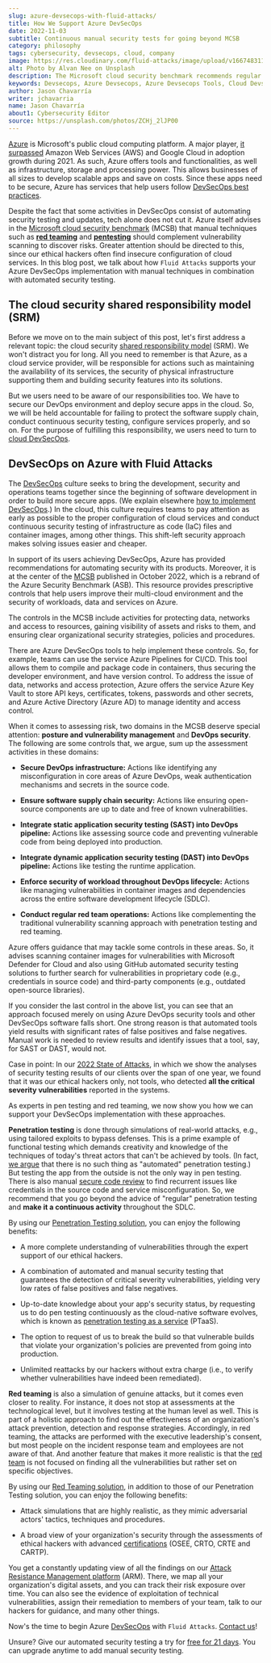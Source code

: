 ```yaml
---
slug: azure-devsecops-with-fluid-attacks/
title: How We Support Azure DevSecOps
date: 2022-11-03
subtitle: Continuous manual security tests for going beyond MCSB
category: philosophy
tags: cybersecurity, devsecops, cloud, company
image: https://res.cloudinary.com/fluid-attacks/image/upload/v1667483115/blog/azure-devsecops-with-fluid-attacks/cover_azure.webp
alt: Photo by Alvan Nee on Unsplash
description: The Microsoft cloud security benchmark recommends regular red teaming and pentesting. We talk about how we help you go beyond that and achieve Azure DevSecOps.
keywords: Devsecops, Azure Devsecops, Azure Devsecops Tools, Cloud Devsecops, Devsecops On Azure, Microsoft Cloud Security Benchmark, Red Teaming, Ethical Hacking, Pentesting
author: Jason Chavarría
writer: jchavarria
name: Jason Chavarría
about1: Cybersecurity Editor
source: https://unsplash.com/photos/ZCHj_2lJP00
---
```


[Azure](https://azure.microsoft.com/en-us/)
is Microsoft's public cloud computing platform.
A major player,
[it surpassed](https://www.zdnet.com/article/cloud-computing-microsoft-azure-ups-the-pressure-on-aws/)
Amazon Web Services (AWS) and Google Cloud
in adoption growth during 2021.
As such,
Azure offers tools and functionalities,
as well as infrastructure,
storage and processing power.
This allows businesses of all sizes to develop scalable apps
and save on costs.
Since these apps need to be secure,
Azure has services that help users
follow [DevSecOps best practices](../devsecops-best-practices/).

Despite the fact
that some activities in DevSecOps consist of automating security testing
and updates,
tech alone does not cut it.
Azure itself advises
in the [Microsoft cloud security benchmark](https://learn.microsoft.com/en-us/security/benchmark/azure/)
(MCSB)
that manual techniques
such as [**red teaming**](../what-is-red-team-in-cyber-security/)
and [**pentesting**](../what-is-manual-penetration-testing/)
should complement vulnerability scanning to discover risks.
Greater attention should be directed to this,
since our ethical hackers often find insecure configuration of cloud services.
In this blog post,
we talk about how `Fluid Attacks` supports your Azure DevSecOps implementation
with manual techniques
in combination with automated security testing.

## The cloud security shared responsibility model (SRM)

Before we move on to the main subject of this post,
let's first address a relevant topic:
the cloud security [shared responsibility model](../shared-responsibility-model/)
(SRM).
We won't distract you for long.
All you need to remember is that Azure,
as a cloud service provider,
will be responsible for actions
such as maintaining the availability of its services,
the security of physical infrastructure supporting them
and building security features into its solutions.

But we users need to be aware of our responsibilities too.
We have to secure our DevOps environment
and deploy secure apps in the cloud.
So, we will be held accountable
for failing to protect the software supply chain,
conduct continuous security testing,
configure services properly,
and so on.
For the purpose of fulfilling this responsibility,
we users need to turn to [cloud DevSecOps](../why-is-cloud-devsecops-important/).

## DevSecOps on Azure with Fluid Attacks

The [DevSecOps](../devsecops-concept/) culture
seeks to bring the development,
security and operations teams together
since the beginning of software development
in order to build more secure apps.
(We explain elsewhere [how to implement DevSecOps](../how-to-implement-devsecops/).)
In the cloud,
this culture requires teams to pay attention as early as possible
to the proper configuration of cloud services
and conduct continuous security testing
of infrastructure as code (IaC) files and container images,
among other things.
This shift-left security approach makes solving issues easier and cheaper.

In support of its users achieving DevSecOps,
Azure has provided recommendations
for automating security with its products.
Moreover,
it is at the center of the [MCSB](https://learn.microsoft.com/en-us/security/benchmark/azure/)
published in October 2022,
which is a rebrand of the Azure Security Benchmark (ASB).
This resource provides prescriptive controls
that help users improve their multi-cloud environment
and the security of workloads, data and services on Azure.

The controls in the MCSB include activities for protecting data,
networks and access to resources,
gaining visibility of assets and risks to them,
and ensuring clear organizational security strategies, policies and procedures.

There are Azure DevSecOps tools to help implement these controls.
So,
for example,
teams can use the service Azure Pipelines for CI/CD.
This tool allows them to compile and package code in containers,
thus securing the developer environment,
and have version control.
To address the issue of data,
networks and access protection,
Azure offers the service Azure Key Vault to store API keys,
certificates, tokens, passwords and other secrets,
and Azure Active Directory (Azure AD) to manage identity and access control.

<cta-banner
  buttontxt="Read more"
  link="/solutions/devsecops/"
  title="Get started with Fluid Attacks' DevSecOps solution right now"
/>

When it comes to assessing risk,
two domains in the MCSB deserve special attention:
**posture and vulnerability management** and **DevOps security**.
The following are some controls that,
we argue,
sum up the assessment activities in these domains:

- **Secure DevOps infrastructure:**
  Actions like identifying any misconfiguration in core areas of Azure DevOps,
  weak authentication mechanisms and secrets in the source code.

- **Ensure software supply chain security:**
  Actions like ensuring open-source components are up to date
  and free of known vulnerabilities.

- **Integrate static application security testing (SAST)
  into DevOps pipeline:**
  Actions like assessing source code
  and preventing vulnerable code from being deployed into production.

- **Integrate dynamic application security testing (DAST)
  into DevOps pipeline:**
  Actions like testing the runtime application.

- **Enforce security of workload throughout DevOps lifecycle:**
  Actions like managing vulnerabilities in container images
  and dependencies across the entire software development lifecycle (SDLC).

- **Conduct regular red team operations:**
  Actions like complementing the traditional vulnerability scanning approach
  with penetration testing and red teaming.

Azure offers guidance that may tackle some controls in these areas.
So,
it advises scanning container images for vulnerabilities
with Microsoft Defender for Cloud
and also using GitHub automated security testing solutions
to further search for vulnerabilities in proprietary code
(e.g., credentials in source code)
and third-party components (e.g., outdated open-source libraries).

If you consider the last control in the above list,
you can see
that an approach focused merely on using Azure DevOps security tools
and other DevSecOps software falls short.
One strong reason is that automated tools yield results
with significant rates of false positives and false negatives.
Manual work is needed to review results
and identify issues that a tool, say, for SAST or DAST, would not.

Case in point:
In our [2022 State of Attacks](https://try.fluidattacks.tech/state-of-attacks-2022/),
in which we show the analyses of security testing results of our clients
over the span of one year,
we found that it was our ethical hackers only,
not tools,
who detected **all the critical severity vulnerabilities**
reported in the systems.

As experts in pen testing and red teaming,
we now show you
how we can support your DevSecOps implementation with these approaches.

**Penetration testing** is done through simulations of real-world attacks,
e.g., using tailored exploits to bypass defenses.
This is a prime example of functional testing
which demands creativity
and knowledge of the techniques of today's threat actors
that can't be achieved by tools.
(In fact,
[we argue](../what-is-manual-penetration-testing/)
that there is no such thing as "automated" penetration testing.)
But testing the app from the outside is not the only way in pen testing.
There is also manual [secure code review](../../solutions/secure-code-review/)
to find recurrent issues
like credentials in the source code and service misconfiguration.
So, we recommend
that you go beyond the advice of "regular" penetration testing
and **make it a continuous activity** throughout the SDLC.

By using our [Penetration Testing solution](../../solutions/penetration-testing/),
you can enjoy the following benefits:

- A more complete understanding of vulnerabilities
  through the expert support of our ethical hackers.

- A combination of automated and manual security testing
  that guarantees the detection of critical severity vulnerabilities,
  yielding very low rates of false positives and false negatives.

- Up-to-date knowledge about your app's security status,
  by requesting us to do pen testing continuously
  as the cloud-native software evolves,
  which is known as
  [penetration testing as a service](../what-is-ptaas/) (PTaaS).

- The option to request of us to break the build
  so that vulnerable builds that violate your organization's policies
  are prevented from going into production.

- Unlimited reattacks by our hackers without extra charge (i.e.,
  to verify whether vulnerabilities have indeed been remediated).

**Red teaming**  is also a simulation of genuine attacks,
but it comes even closer to reality.
For instance,
it does not stop at assessments at the technological level,
but it involves testing at the human level as well.
This is part of a holistic approach
to find out the effectiveness of an organization's attack prevention,
detection and response strategies.
Accordingly,
in red teaming,
the attacks are performed with the executive leadership's consent,
but most people on the incident response team
and employees are not aware of that.
And another feature that makes it more realistic
is that the [red team](../what-is-red-team-in-cyber-security/)
is not focused on finding all the vulnerabilities
but rather set on specific objectives.

By using our [Red Teaming solution](../../solutions/red-teaming/),
in addition to those of our Penetration Testing solution,
you can enjoy the following benefits:

- Attack simulations that are highly realistic,
  as they mimic adversarial actors' tactics, techniques and procedures.

- A broad view of your organization's security
  through the assessments of ethical hackers with advanced
  [certifications](../../about-us/certifications/) (OSEE,
  CRTO, CRTE and CARTP).

You get a constantly updating view of all the findings
on our [Attack Resistance Management platform](../../product-overview/) (ARM).
There,
we map all your organization's digital assets,
and you can track their risk exposure over time.
You can also see the evidence of exploitation of technical vulnerabilities,
assign their remediation to members of your team,
talk to our hackers for guidance,
and many other things.

Now's the time to begin Azure [DevSecOps](../../solutions/devsecops/)
with `Fluid Attacks`.
[Contact us](../../contact-us-demo/)\!

Unsure?
Give our automated security testing a try
for [free for 21 days](../../free-trial/).
You can upgrade anytime to add manual security testing.
